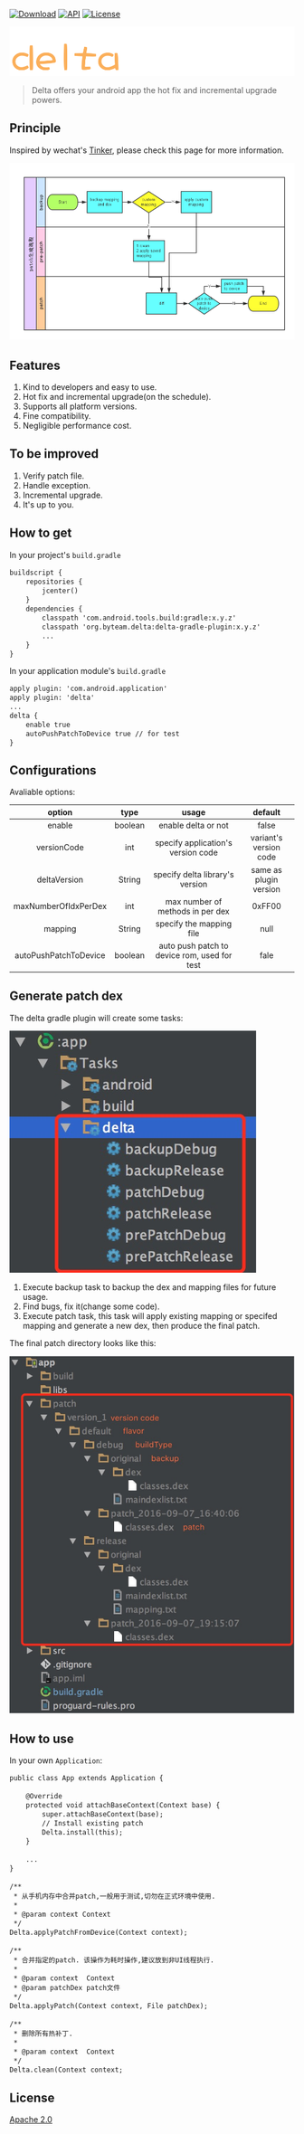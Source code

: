[![Download](https://api.bintray.com/packages/byteam/maven/delta/images/download.svg)](https://bintray.com/byteam/maven/delta/_latestVersion) [![API](https://img.shields.io/badge/API-8%2B-brightgreen.svg?style=flat)](https://android-arsenal.com/api?level=8) [![License](https://img.shields.io/badge/License-Apache%202.0-orange.svg)](http://www.apache.org/licenses/LICENSE-2.0.html)

![logo](arts/logo_huakang.png)

> Delta offers your android app the hot fix and incremental upgrade powers.

## Principle

Inspired by wechat's [Tinker](http://bugly.qq.com/bbs/forum.php?mod=viewthread&tid=1264&extra=page%3D1), please check this page for more information.

![Flowchart](arts/patch_flowchart.png)

## Features

1. Kind to developers and easy to use.
2. Hot fix and incremental upgrade(on the schedule).
3. Supports all platform versions.
4. Fine compatibility.
5. Negligible performance cost.

## To be improved

1. Verify patch file.
2. Handle exception.
3. Incremental upgrade.
4. It's up to you.

## How to get

In your project's `build.gradle`

```
buildscript {
    repositories {
        jcenter()
    }
    dependencies {
        classpath 'com.android.tools.build:gradle:x.y.z'
        classpath 'org.byteam.delta:delta-gradle-plugin:x.y.z'
        ...
    }
}
```

In your application module's `build.gradle`

```
apply plugin: 'com.android.application'
apply plugin: 'delta'
...
delta {
    enable true
    autoPushPatchToDevice true // for test
}
```

## Configurations

Avaliable options:

|    option     |     type     |     usage     |     default     |
|:---:|:---:|:---:|:---:|
|enable|boolean|enable delta or not|false|
|versionCode|int|specify application's version code|variant's version code|
|deltaVersion|String|specify delta library's version|same as plugin version|
|maxNumberOfIdxPerDex|int|max number of methods in per dex|0xFF00|
|mapping|String|specify the mapping file|null|
|autoPushPatchToDevice|boolean|auto push patch to device rom, used for test|fale|

## Generate patch dex

The delta gradle plugin will create some tasks:

![tasks](arts/tasks.png)

1. Execute backup task to backup the dex and mapping files for future usage.
2. Find bugs, fix it(change some code).
3. Execute patch task, this task will apply existing mapping or specifed mapping and generate a new dex, then produce the final patch.

The final patch directory looks like this:

![patch_dir](arts/patch_dir.png)


## How to use

In your own `Application`:

```
public class App extends Application {

    @Override
    protected void attachBaseContext(Context base) {
        super.attachBaseContext(base);
        // Install existing patch
        Delta.install(this);
    }

    ...
}

/**
 * 从手机内存中合并patch,一般用于测试,切勿在正式环境中使用.
 *
 * @param context Context
 */
Delta.applyPatchFromDevice(Context context);

/**
 * 合并指定的patch. 该操作为耗时操作,建议放到非UI线程执行.
 *
 * @param context  Context
 * @param patchDex patch文件
 */
Delta.applyPatch(Context context, File patchDex);

/**
 * 删除所有热补丁.
 *
 * @param context  Context
 */
Delta.clean(Context context;

```
## License

[Apache 2.0](http://www.apache.org/licenses/LICENSE-2.0.html)
